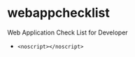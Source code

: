 webappchecklist
===============

Web Application Check List for Developer

* `<noscript></noscript>`
